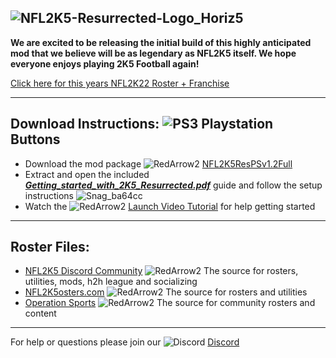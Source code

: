 ## ![NFL2K5-Resurrected-Logo_Horiz5](https://user-images.githubusercontent.com/69597675/125652934-6b21a6c3-e700-4709-8e10-01deb62d37f7.png)
**We are excited to be releasing the initial build of this highly anticipated mod that we believe will be as legendary as NFL2K5 itself. We hope everyone enjoys playing 2K5 Football again!**

[Click here for this years NFL2K22 Roster + Franchise](https://github.com/lostsoul63b/NFL2K5-Resurrected/blob/main/PCSX2/notes/2K22LaunchRatings.md)

---------
## Download Instructions: ![PS3](https://user-images.githubusercontent.com/69597675/125670845-094394b0-7d78-43d7-9b1f-d2d2fc33549f.png) Playstation Buttons
* Download the mod package ![RedArrow2](https://user-images.githubusercontent.com/69597675/125669440-bcf4c873-527c-4524-9426-9488c71fbbde.png)
 [NFL2K5ResPSv1.2Full](https://1drv.ms/u/s!Ao3FN3MXgyp-g4hIFiq9fMakaMXAMw?e=4HOOlu)
* Extract and open the included [***Getting_started_with_2K5_Resurrected.pdf***](https://github.com/lostsoul63b/NFL2K5-Resurrected/blob/main/PCSX2/notes/Getting_started_with_2K5_Resurrected.pdf) guide and follow the setup instructions
![Snag_ba64cc](https://user-images.githubusercontent.com/69597675/126350662-fc17f4e6-a58b-499e-a257-1b2cabd12232.png)
* Watch the ![RedArrow2](https://user-images.githubusercontent.com/69597675/125669440-bcf4c873-527c-4524-9426-9488c71fbbde.png) [Launch Video Tutorial](https://youtu.be/FELJizbEUdM) for help getting started

---------
## Roster Files:
* [NFL2K5 Discord Community](https://discord.gg/sBVXzYb) ![RedArrow2](https://user-images.githubusercontent.com/69597675/125669440-bcf4c873-527c-4524-9426-9488c71fbbde.png) The source for rosters, utilities, mods, h2h league and socializing
* [NFL2K5osters.com](http://nfl2k5rosters.com/) ![RedArrow2](https://user-images.githubusercontent.com/69597675/125669440-bcf4c873-527c-4524-9426-9488c71fbbde.png) The source for rosters and utilities
* [Operation Sports](https://forums.operationsports.com/forums/espn-nfl-2k5-rosters/) ![RedArrow2](https://user-images.githubusercontent.com/69597675/125669440-bcf4c873-527c-4524-9426-9488c71fbbde.png) The source for community rosters and content
---------
For help or questions please join our ![Discord](https://user-images.githubusercontent.com/69597675/124640725-d1e88980-de5b-11eb-926d-ec5f55b19a62.png) [Discord](https://discord.gg/sBVXzYb)
